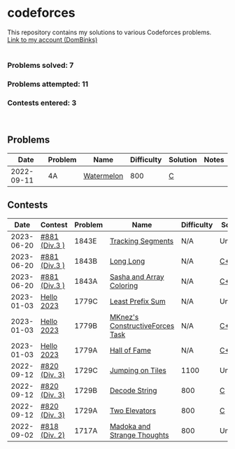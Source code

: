 # codeforces
This repository contains my solutions to various Codeforces problems.
<br>[Link to my account (DomBinks)](https://codeforces.com/profile/DomBinks/)<br>
<br>
### Problems solved: 7
### Problems attempted: 11
### Contests entered: 3
<br>

## Problems
| Date | Problem | Name | Difficulty | Solution | Notes |
| ---- | ------- | ---- | ---------- | -------- | ----- |
| 2022-09-11 | 4A | [Watermelon](https://codeforces.com/problemset/problem/4/A/) | 800 | [C](./problems/4A-Watermelon.c) | |

## Contests 
| Date | Contest | Problem | Name | Difficulty | Solution | Notes |
| ---- | ------- | ------- | ---- | ---------- | -------- | --------------------- |
| 2023-06-20 | [#881 (Div.3 )](https://codeforces.com/contest/1843/) | 1843E | [Tracking Segments](https://codeforces.com/contest/1843/problem/E/) | N/A | Unsolved | |
| 2023-06-20 | [#881 (Div.3 )](https://codeforces.com/contest/1843/) | 1843B | [Long Long](https://codeforces.com/contest/1843/problem/B/) | N/A | [C++](./contests/881/B.cpp) | |
| 2023-06-20 | [#881 (Div.3 )](https://codeforces.com/contest/1843/) | 1843A | [Sasha and Array Coloring](https://codeforces.com/contest/1843/problem/A/) | N/A | [C++](./contests/881/A.cpp) | |
| 2023-01-03 | [Hello 2023](https://codeforces.com/contest/1779/) | 1779C | [Least Prefix Sum](https://codeforces.com/contest/1779/problem/C/) | N/A | Unsolved | |
| 2023-01-03 | [Hello 2023](https://codeforces.com/contest/1779/) | 1779B | [MKnez's ConstructiveForces Task](https://codeforces.com/contest/1779/problem/B/) | N/A | [C++](./contests/Hello2023/B.cpp) | |
| 2023-01-03 | [Hello 2023](https://codeforces.com/contest/1779/) | 1779A | [Hall of Fame](https://codeforces.com/contest/1779/problem/A/) | N/A | [C++](./contests/Hello2023/A.cpp) | |
| 2022-09-12 | [#820 (Div. 3)](https://codeforces.com/contest/1729/) | 1729C | [Jumping on Tiles](https://codeforces.com/contest/1729/problem/C/) | 1100 | Unsolved | |
| 2022-09-12 | [#820 (Div. 3)](https://codeforces.com/contest/1729/) | 1729B | [Decode String](https://codeforces.com/contest/1729/problem/B/) | 800 | [C](./contests/820/B.c) | |
| 2022-09-12 | [#820 (Div. 3)](https://codeforces.com/contest/1729/) | 1729A | [Two Elevators](https://codeforces.com/contest/1729/problem/A/) | 800 | [C](./contests/820/A.c) | |
| 2022-09-02 | [#818 (Div. 2)](https://codeforces.com/contest/1717/) | 1717A | [Madoka and Strange Thoughts](https://codeforces.com/contest/1717/problem/A/) | 800 | Unsolved | |
